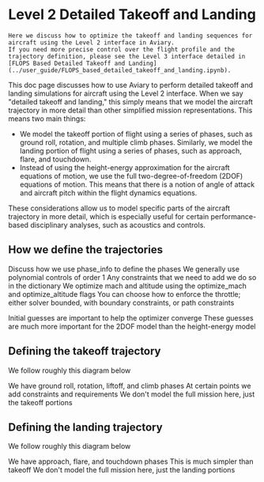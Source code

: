 # Level 2 Detailed Takeoff and Landing

```{note}
Here we discuss how to optimize the takeoff and landing sequences for aircraft using the Level 2 interface in Aviary.
If you need more precise control over the flight profile and the trajectory definition, please see the Level 3 interface detailed in [FLOPS Based Detailed Takeoff and Landing](../user_guide/FLOPS_based_detailed_takeoff_and_landing.ipynb).
```

This doc page discusses how to use Aviary to perform detailed takeoff and landing simulations for aircraft using the Level 2 interface.
When we say "detailed takeoff and landing," this simply means that we model the aircraft trajectory in more detail than other simplified mission representations.
This means two main things:

- We model the takeoff portion of flight using a series of phases, such as ground roll, rotation, and multiple climb phases. Similarly, we model the landing portion of flight using a series of phases, such as approach, flare, and touchdown.
- Instead of using the height-energy approximation for the aircraft equations of motion, we use the full two-degree-of-freedom (2DOF) equations of motion. This means that there is a notion of angle of attack and aircraft pitch within the flight dynamics equations.

These considerations allow us to model specific parts of the aircraft trajectory in more detail, which is especially useful for certain performance-based disciplinary analyses, such as acoustics and controls.

## How we define the trajectories

Discuss how we use phase_info to define the phases
We generally use polynomial controls of order 1
Any constraints that we need to add we do so in the dictionary
We optimize mach and altitude using the optimize_mach and optimize_altitude flags
You can choose how to enforce the throttle; either solver bounded, with boundary constraints, or path constraints

Initial guesses are important to help the optimizer converge
These guesses are much more important for the 2DOF model than the height-energy model

## Defining the takeoff trajectory

We follow roughly this diagram below

<!-- add figure -->

We have ground roll, rotation, liftoff, and climb phases
At certain points we add constraints and requirements
We don't model the full mission here, just the takeoff portions

## Defining the landing trajectory

We follow roughly this diagram below

<!-- add figure -->

We have approach, flare, and touchdown phases
This is much simpler than takeoff
We don't model the full mission here, just the landing portions